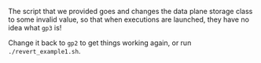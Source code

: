 The script that we provided goes and changes the data plane storage class to some invalid value, so that when executions are launched, they have no idea what `gp3` is!

Change it back to `gp2` to get things working again, or run `./revert_example1.sh`.